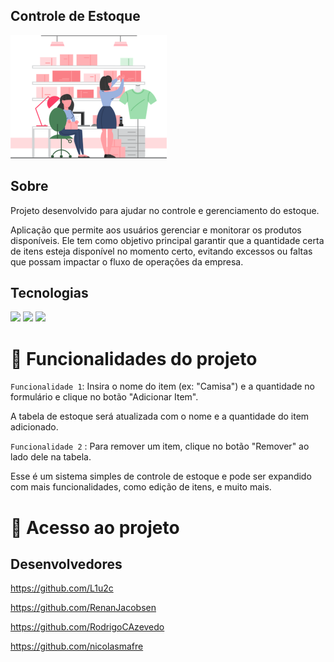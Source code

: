 ## Controle de Estoque

<img width="250px" src="imagens/controle.png" alt="Imagem representativa de controle de estoque">
 
<h2> Sobre</h2>
<p>Projeto desenvolvido para ajudar no controle e gerenciamento do estoque.</p>
<p>Aplicação que permite aos usuários gerenciar e monitorar os produtos disponíveis. Ele tem como objetivo principal garantir que a quantidade certa de itens esteja disponível no momento certo, evitando excessos ou faltas que possam impactar o fluxo de operações da empresa.<p>

## Tecnologias

<div>
  <img src="https://img.shields.io/badge/HTML-239120?style=for-the-badge&logo=html5&logoColor=white">
  <img src="https://img.shields.io/badge/CSS-239120?&style=for-the-badge&logo=css3&logoColor=white">
  <img src="https://img.shields.io/badge/JavaScript-F7DF1E?style=for-the-badge&logo=javascript&logoColor=black">
</div>

# :hammer: Funcionalidades do projeto

`Funcionalidade 1`: Insira o nome do item (ex: "Camisa") e a quantidade no formulário e clique no botão "Adicionar Item".

A tabela de estoque será atualizada com o nome e a quantidade do item adicionado.

`Funcionalidade 2` : Para remover um item, clique no botão "Remover" ao lado dele na tabela.

Esse é um sistema simples de controle de estoque e pode ser expandido com mais funcionalidades, como edição de itens, e muito mais.

# 📁 Acesso ao projeto

##    Desenvolvedores

https://github.com/L1u2c

https://github.com/RenanJacobsen

https://github.com/RodrigoCAzevedo

https://github.com/nicolasmafre
